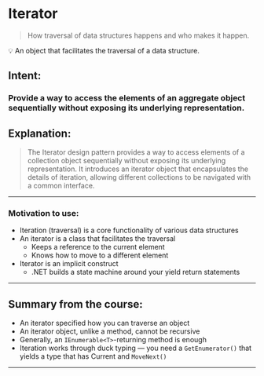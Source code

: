 # Iterator

> How traversal of data structures happens and who makes it happen.
>

<aside>
💡 An object that facilitates the traversal of a data structure.

</aside>

## Intent:

### Provide a way to access the elements of an aggregate object sequentially without exposing its underlying representation.

## Explanation:

> The Iterator design pattern provides a way to access elements of a collection object sequentially without exposing its underlying representation. It introduces an iterator object that encapsulates the details of iteration, allowing different collections to be navigated with a common interface.
>

---

### Motivation to use:

- Iteration (traversal) is a core functionality of various data structures
- An iterator is a class that facilitates the traversal
    - Keeps a reference to the current element
    - Knows how to move to a different element
- Iterator is an implicit construct
    - .NET builds a state machine around your yield return statements

---

## Summary from the course:

- An iterator specified how you can traverse an object
- An iterator object, unlike a method, cannot be recursive
- Generally, an `IEnumerable<T>`-returning method is enough
- Iteration works through duck typing — you need a `GetEnumerator()` that yields a
type that has Current and `MoveNext()`

---